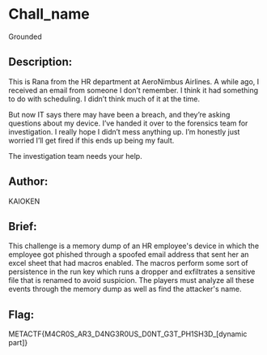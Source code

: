 # Chall_name 
Grounded

## Description: 
This is Rana from the HR department at AeroNimbus Airlines. A while ago, I received an email from someone I don’t remember. I think it had something to do with scheduling. I didn’t think much of it at the time.

But now IT says there may have been a breach, and they’re asking questions about my device. I’ve handed it over to the forensics team for investigation. I really hope I didn’t mess anything up. I’m honestly just worried I’ll get fired if this ends up being my fault.

The investigation team needs your help.

## Author: 
KAIOKEN

## Brief: 
This challenge is a memory dump of an HR employee's device in which the employee got phished through a spoofed email address that sent her an excel sheet that had macros enabled. The macros perform some sort of persistence in the run key which runs a dropper and exfiltrates a sensitive file that is renamed to avoid suspicion. The players must analyze all these events through the memory dump as well as find the attacker's name.

## Flag: 
METACTF{M4CR0S_AR3_D4NG3R0US_D0NT_G3T_PH1SH3D_[dynamic part]}
